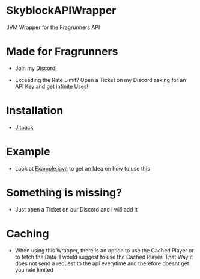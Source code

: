 # SkyblockAPIWrapper
JVM Wrapper for the Fragrunners API

# Made for Fragrunners

* Join my [Discord](https://discord.gg/qkwzgTZeEr)!

* Exceeding the Rate Limit? Open a Ticket on my Discord asking for an API Key and get infinite Uses!

# Installation

* [Jitpack](https://jitpack.io/#byBackfish/SkyblockAPIWrapper/-SNAPSHOT)

# Example
 
* Look at [Example.java](https://github.com/byBackfish/SkyblockAPIWrapper/blob/master/src/main/java/de/bybackfish/api/Example.java) to get an Idea on how to use this

# Something is missing?

* Just open a Ticket on our Discord and i will add it


# Caching

* When using this Wrapper, there is an option to use the Cached Player or to fetch the Data. I would suggest to use the Cached Player. That Way it does not send a request to the api everytime and therefore doesnt get you rate limited



